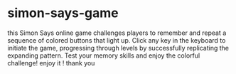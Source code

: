 # simon-says-game
this Simon Says online game challenges players to remember and repeat a sequence of colored buttons that light up. Click any key in the keyboard to initiate the game, progressing through levels by successfully replicating the expanding pattern. Test your memory skills and enjoy the colorful challenge!        enjoy it ! 
thank you

